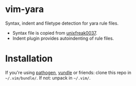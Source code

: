 vim-yara
========

Syntax, indent and filetype detection for yara rule files.

* Syntax file is copied from [unixfreak0037].
* Indent plugin provides autoindenting of rule files.

Installation
============

If you're using [pathogen], [vundle] or friends: clone this repo in
`~/.vim/bundle/`. If not: unpack in `~/.vim/`.

[unixfreak0037]: https://github.com/unixfreak0037/yara-dev/
[pathogen]: https://github.com/tpope/vim-pathogen
[vundle]: https://github.com/gmarik/Vundle.vim
